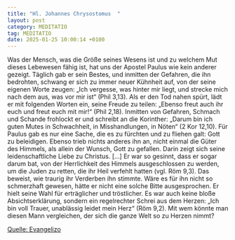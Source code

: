 ```yaml
---
title: "Hl. Johannes Chrysostomus  "
layout: post
category: MEDITATIO
tag: MEDITATIO
date: 2025-01-25 10:00:14 +0100
---
```

Was der Mensch, was die Größe seines Wesens ist und zu welchem Mut dieses Lebewesen fähig ist, hat uns der Apostel Paulus wie kein anderer gezeigt.
Täglich gab er sein Bestes, und inmitten der Gefahren, die ihn bedrohten, schwang er sich zu immer neuer Kühnheit auf, von der seine eigenen Worte zeugen: „Ich vergesse, was hinter mir liegt, und strecke mich nach dem aus, was vor mir ist“ (Phil 3,13).<!--more--> Als er den Tod nahen spürt, lädt er mit folgenden Worten ein, seine Freude zu teilen: „Ebenso freut auch ihr euch und freut euch mit mir!“ (Phil 2,18). Inmitten von Gefahren, Schmach und Schande frohlockt er und schreibt an die Korinther: „Darum bin ich guten Mutes in Schwachheit, in Misshandlungen, in Nöten“ (2 Kor 12,10). Für Paulus gab es nur eine Sache, die es zu fürchten und zu fliehen galt: Gott zu beleidigen. Ebenso trieb nichts anderes ihn an, nicht einmal die Güter des Himmels, als allein der Wunsch, Gott zu gefallen. Darin zeigt sich seine leidenschaftliche Liebe zu Christus. […]
Er war so gesinnt, dass er sogar darum bat, von der Herrlichkeit des Himmels ausgeschlossen zu werden, um die Juden zu retten, die ihr Heil verfehlt hatten (vgl. Röm 9,3). Das beweist, wie traurig ihr Verderben ihn stimmte. Wäre es für ihn nicht so schmerzhaft gewesen, hätte er nicht eine solche Bitte ausgesprochen. Er hielt seine Wahl für erträglicher und tröstlicher. Es war auch keine bloße Absichtserklärung, sondern ein regelrechter Schrei aus dem Herzen: „Ich bin voll Trauer, unablässig leidet mein Herz“ (Röm 9,2). Mit wem könnte man diesen Mann vergleichen, der sich die ganze Welt so zu Herzen nimmt?
 
 
[Quelle: Evangelizo](https://evangeliumtagfuertag.org/DE/gospel)